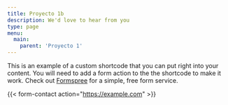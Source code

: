 ```yaml
---
title: Proyecto 1b
description: We'd love to hear from you
type: page
menu:
  main:
    parent: 'Proyecto 1'
---
```

This is an example of a custom shortcode that you can put right into your content. You will need to add a form action to the the shortcode to make it work. Check out [Formspree](https://formspree.io/) for a simple, free form service. 

{{< form-contact action="https://example.com"  >}}
